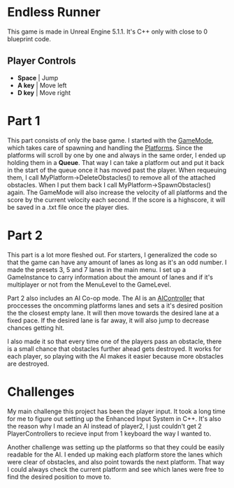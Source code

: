 # Endless Runner

This game is made in Unreal Engine 5.1.1. It's C++ only with close to 0 blueprint code.

## Player Controls
- **Space** | Jump
- **A key** | Move left
- **D key** | Move right

# Part 1

This part consists of only the base game. I started with the [GameMode](https://github.com/KristofferSaxmo/EndlessRunner/blob/main/Source/EndlessRunner/EndlessRunnerGameModeBase.cpp), which takes care of spawning and handling the [Platforms](https://github.com/KristofferSaxmo/EndlessRunner/blob/main/Source/EndlessRunner/Private/MyPlatform.cpp). Since the platforms will scroll by one by one and always in the same order, I ended up holding them in a **Queue**. That way I can take a platform out and put it back in the start of the queue once it has moved past the player. When requeuing them, I call MyPlatform->DeleteObstacles() to remove all of the attached obstacles. When I put them back I call MyPlatform->SpawnObstacles() again. The GameMode will also increase the velocity of all platforms and the score by the current velocity each second. If the score is a highscore, it will be saved in a .txt file once the player dies.

# Part 2

This part is a lot more fleshed out. For starters, I generalized the code so that the game can have any amount of lanes as long as it's an odd number. I made the presets 3, 5 and 7 lanes in the main menu. I set up a GameInstance to carry information about the amount of lanes and if it's multiplayer or not from the MenuLevel to the GameLevel.

Part 2 also includes an AI Co-op mode. The AI is an [AIController](https://github.com/KristofferSaxmo/EndlessRunner/blob/main/Source/EndlessRunner/Private/Player2AIController.cpp) that proccesses the oncomming platforms lanes and sets a it's desired position the the closest empty lane. It will then move towards the desired lane at a fixed pace. If the desired lane is far away, it will also jump to decrease chances getting hit.

I also made it so that every time one of the players pass an obstacle, there is a small chance that obstacles further ahead gets destroyed. It works for each player, so playing with the AI makes it easier because more obstacles are destroyed.

# Challenges

My main challenge this project has been the player input. It took a long time for me to figure out setting up the Enhanced Input System in C++. It's also the reason why I made an AI instead of player2, I just couldn't get 2 PlayerControllers to recieve input from 1 keyboard the way I wanted to.

Another challenge was setting up the platforms so that they could be easily readable for the AI. I ended up making each platform store the lanes which were clear of obstacles, and also point towards the next platform. That way I could always check the current platform and see which lanes were free to find the desired position to move to.
